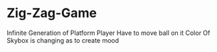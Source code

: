 # Zig-Zag-Game
 Infinite Generation of Platform Player Have to move ball on it Color Of Skybox is changing as to create mood
